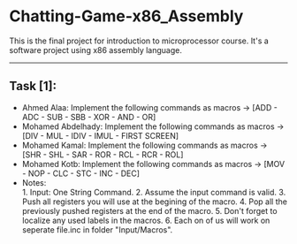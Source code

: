 # Chatting-Game-x86_Assembly
This is the final project for introduction to microprocessor course. It's a software project using x86 assembly language.
- - -
## Task [1]:
  - Ahmed Alaa: Implement the following commands as macros -> [ADD - ADC - SUB - SBB - XOR - AND - OR]
  - Mohamed Abdelhady: Implement the following commands as macros -> [DIV - MUL - IDIV - IMUL - FIRST SCREEN]
  - Mohamed Kamal: Implement the following commands as macros -> [SHR - SHL - SAR - ROR - RCL - RCR - ROL]
  - Mohamed Kotb: Implement the following commands as macros -> [MOV - NOP - CLC - STC - INC - DEC]
  - Notes:<br>
            1. Input: One String Command.
            2. Assume the input command is valid.
            3. Push all registers you will use at the begining of the macro.
            4. Pop all the previously pushed registers at the end of the macro.
            5. Don't forget to localize any used labels in the macros.
            6. Each on of us will work on seperate file.inc in folder "Input/Macros".
